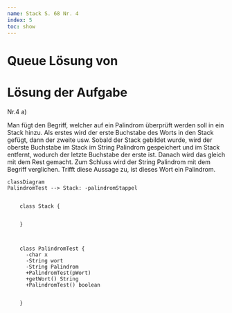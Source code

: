 ```yaml
---
name: Stack S. 68 Nr. 4
index: 5
toc: show
---
```


# Queue Lösung von <Yassin und Leo>

# Lösung der Aufgabe

Nr.4 
a) 

Man fügt den Begriff, welcher auf ein Palindrom überprüft werden soll in ein Stack hinzu. Als erstes wird der erste Buchstabe des Worts in den Stack gefügt, dann der zweite usw.
Sobald der Stack gebildet wurde, wird der oberste Buchstabe im Stack im String Palindrom gespeichert und im Stack entfernt, wodurch der letzte Buchstabe der erste ist. Danach wird das gleich mit dem Rest gemacht.
Zum Schluss wird der String Palindrom mit dem Begriff verglichen.
Trifft diese Aussage zu, ist dieses Wort ein Palindrom.



```mermaid
classDiagram
PalindromTest --> Stack: -palindromStappel

    
    class Stack {
        

    }
     
      
    
    class PalindromTest {
      -char x
      -String wort
      -String Palindrom
      +PalindromTest(pWort)
      +getWort() String
      +PalindromTest() boolean
    

    }
```
